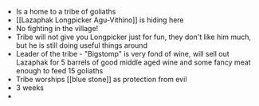 - Is a home to a tribe of goliaths
- [[Lazaphak Longpicker Agu-Vithino]] is hiding here
- No fighting in the village!
- Tribe will not give you Longpicker just for fun, they don't like him much, but he is still doing useful things around
- Leader of the tribe  - "Bigstomp"  is very fond of wine, will sell out Lazaphak for 5 barrels of good middle aged wine and some fancy meat enough to feed 15 goliaths
- Tribe worships [[blue stone]] as protection from evil
- 3 weeks
-